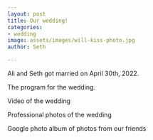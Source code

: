 ```yaml
---
layout: post
title: Our wedding!
categories:
- wedding
image: assets/images/will-kiss-photo.jpg
author: Seth

---
```


Ali and Seth got married on April 30th, 2022.

The program for the wedding.

Video of the wedding

Professional photos of the wedding

Google photo album of photos from our friends